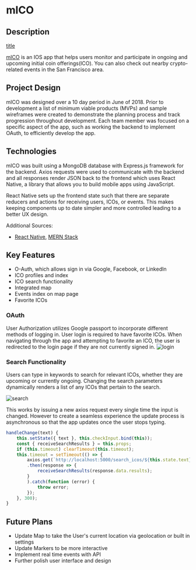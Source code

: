 # mICO

## Description
[title](https://s3-us-west-1.amazonaws.com/micoimage/title.png)

[mICO](https://github.com/kangstephen94/mICO) is an IOS app that helps users monitor and participate in ongoing and upcoming initial coin offerings(ICO). You can also check out nearby crypto-related events in the San Francisco area.

## Project Design
mICO was designed over a 10 day period in June of 2018.  Prior to development a list of minimum viable products (MVPs) and sample wireframes were created to demonstrate the planning process and track progression throughout development.  Each team member was focused on a specific aspect of the app, such as working the backend to implement OAuth, to efficiently develop the app.

## Technologies
mICO was built using a MongoDB database with Express.js framework for the backend.  Axios requests were used to communicate with the backend and all responses render JSON back to the frontend which uses React Native, a library that allows you to build mobile apps using JavaScript.

React Native sets up the frontend state such that there are separate reducers and actions for receiving users, ICOs, or events.  This makes keeping components up to date simpler and more controlled leading to a better UX design.

Additional Sources:
* [React Native](https://facebook.github.io/react-native/), [MERN Stack](http://mern.io/)

## Key Features
* O-Auth, which allows sign in via Google, Facebook, or LinkedIn
* ICO profiles and index
* ICO search functionality
* Integrated map
* Events index on map page
* Favorite ICOs

### OAuth
User Authorization utilizes Google passport to incorporate different methods of logging in.  User login is required to have favorite ICOs.  When navigating through the app and attempting to favorite an ICO, the user is redirected to the login page if they are not currently signed in.
![login](https://s3-us-west-1.amazonaws.com/micoimage/login.png)

### Search Functionality
Users can type in keywords to search for relevant ICOs, whether they are upcoming or currently ongoing.  Changing the search parameters dynamically renders a list of any ICOs that pertain to the search.

![search](https://s3-us-west-1.amazonaws.com/micoimage/search.png)

This works by issuing a new axios request every single time the input is changed.  However to create a seamless experience the update process is asynchronous so that the app updates once the user stops typing.

``` javascript
handleChange(text) {
    this.setState({ text }, this.checkInput.bind(this));
    const { receiveSearchResults } = this.props;
    if (this.timeout) clearTimeout(this.timeout);
    this.timeout = setTimeout(() => {
        axios.get(`http://localhost:5000/search_icos/${this.state.text}`)
        .then(response => {
            receiveSearchResults(response.data.results);
        }
        ).catch(function (error) {
            throw error;
        });
    }, 300);
}
```


## Future Plans
* Update Map to take the User's current location via geolocation or built in settings
* Update Markers to be more interactive
* Implement real time events with API
* Further polish user interface and design
